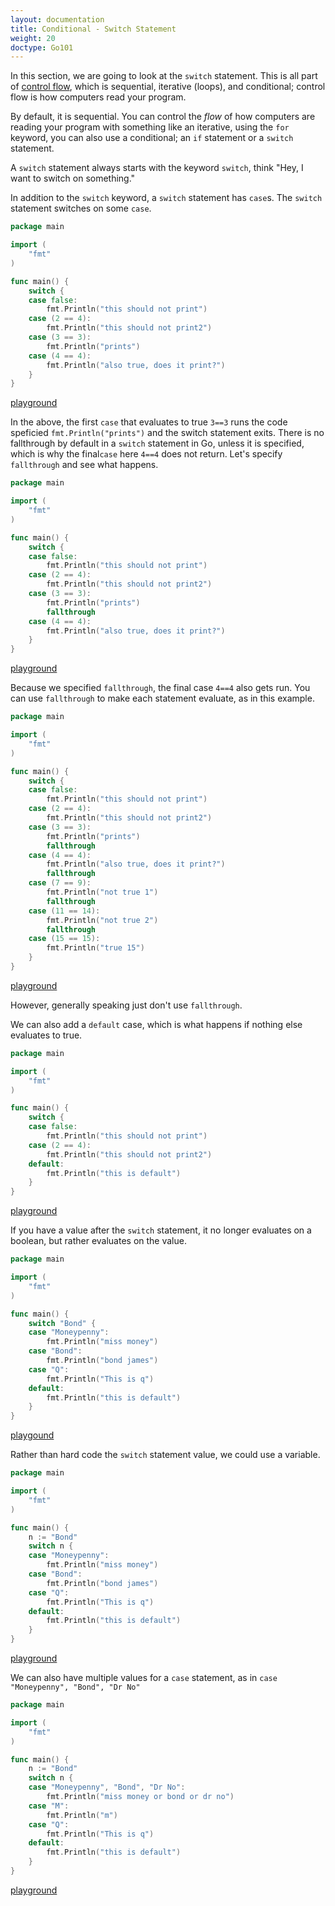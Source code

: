 ```yaml
---
layout: documentation
title: Conditional - Switch Statement
weight: 20
doctype: Go101
---
```



In this section, we are going to look at the `switch` statement. This is all part of [control flow](https://en.wikipedia.org/wiki/Control_flow), which is sequential, iterative (loops), and conditional; control flow is how computers read your program.

By default, it is sequential. You can control the _flow_ of how computers are reading your program with something like an iterative, using the `for` keyword, you can also use a conditional; an `if` statement or a `switch` statement.

A `switch` statement always starts with the keyword `switch`, think "Hey, I want to switch on something."

In addition to the `switch` keyword, a `switch` statement has `case`s. The `switch` statement switches on some `case`.

```go
package main

import (
	"fmt"
)

func main() {
	switch {
	case false:
		fmt.Println("this should not print")
	case (2 == 4):
		fmt.Println("this should not print2")
	case (3 == 3):
		fmt.Println("prints")
	case (4 == 4):
		fmt.Println("also true, does it print?")
	}
}
```

[playground](https://play.golang.org/p/Vk9yIJGkKy)

In the above, the first `case` that evaluates to true `3==3` runs the code speficied `fmt.Println("prints")` and the switch statement exits. There is no fallthrough by default in a `switch` statement in Go, unless it is specified, which is why the final`case` here `4==4` does not return. Let's specify `fallthrough` and see what happens.

```go
package main

import (
	"fmt"
)

func main() {
	switch {
	case false:
		fmt.Println("this should not print")
	case (2 == 4):
		fmt.Println("this should not print2")
	case (3 == 3):
		fmt.Println("prints")
		fallthrough
	case (4 == 4):
		fmt.Println("also true, does it print?")
	}
}
```

[playground](https://play.golang.org/p/1EtC2k2rvX)

Because we specified `fallthrough`, the final case `4==4` also gets run.  You can use `fallthrough` to make each statement evaluate, as in this example.

```go
package main

import (
	"fmt"
)

func main() {
	switch {
	case false:
		fmt.Println("this should not print")
	case (2 == 4):
		fmt.Println("this should not print2")
	case (3 == 3):
		fmt.Println("prints")
		fallthrough
	case (4 == 4):
		fmt.Println("also true, does it print?")
		fallthrough
	case (7 == 9):
		fmt.Println("not true 1")
		fallthrough
	case (11 == 14):
		fmt.Println("not true 2")
		fallthrough
	case (15 == 15):
		fmt.Println("true 15")
	}
}
```

[playground](https://play.golang.org/p/QK2Tu6x-SL)

However, generally speaking just don't use `fallthrough`.

We can also add a `default` case, which is what happens if nothing else evaluates to true.

```go
package main

import (
	"fmt"
)

func main() {
	switch {
	case false:
		fmt.Println("this should not print")
	case (2 == 4):
		fmt.Println("this should not print2")
	default:
	 	fmt.Println("this is default")
	}
}
```

[playground](https://play.golang.org/p/pINfFTpk30)

If you have a value after the `switch` statement, it no longer evaluates on a boolean, but rather evaluates on the value.

```go
package main

import (
	"fmt"
)

func main() {
	switch "Bond" {
	case "Moneypenny":
		fmt.Println("miss money")
	case "Bond":
		fmt.Println("bond james")
	case "Q":
		fmt.Println("This is q")
	default:
	 	fmt.Println("this is default")
	}
}
```

[playgound](https://play.golang.org/p/ixwqQk_XPA)

Rather than hard code the `switch` statement value, we could use a variable.

```go
package main

import (
	"fmt"
)

func main() {
	n := "Bond"
	switch n {
	case "Moneypenny":
		fmt.Println("miss money")
	case "Bond":
		fmt.Println("bond james")
	case "Q":
		fmt.Println("This is q")
	default:
	 	fmt.Println("this is default")
	}
}
```

[playground](https://play.golang.org/p/jXeN5Bqn3Y)

We can also have multiple values for a `case` statement, as in `case "Moneypenny", "Bond", "Dr No"`

```go
package main

import (
	"fmt"
)

func main() {
	n := "Bond"
	switch n {
	case "Moneypenny", "Bond", "Dr No":
		fmt.Println("miss money or bond or dr no")
	case "M":
		fmt.Println("m")
	case "Q":
		fmt.Println("This is q")
	default:
	 	fmt.Println("this is default")
	}
}
```

[playground](https://play.golang.org/p/WNz5dijV4-)
